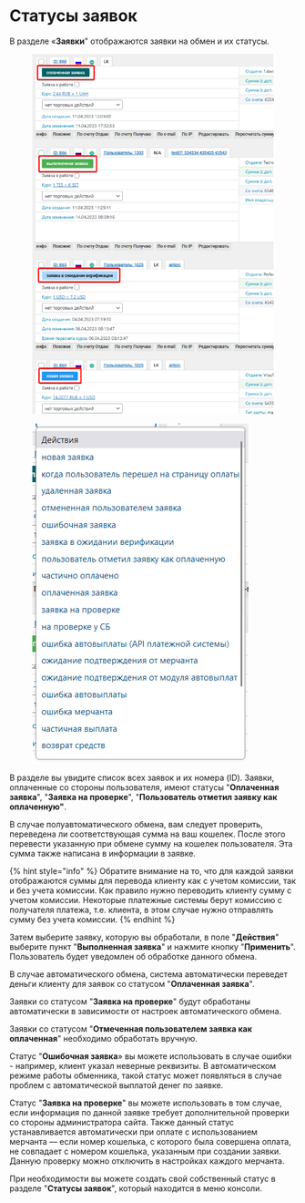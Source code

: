 # Статусы заявок

В разделе «**Заявки**" отображаются заявки на обмен и их статусы.

<figure><img src="../../../.gitbook/assets/изображение (189).png" alt=""><figcaption></figcaption></figure>

<figure><img src="../../../.gitbook/assets/изображение (41).png" alt=""><figcaption></figcaption></figure>

В разделе вы увидите список всех заявок и их номера (ID). Заявки, оплаченные со стороны пользователя, имеют статусы "**Оплаченная заявка**", "**Заявка на проверке**", "**Пользователь отметил заявку как оплаченную"**.

В случае полуавтоматического обмена, вам следует проверить, переведена ли соответствующая сумма на ваш кошелек. После этого перевести указанную при обмене сумму на кошелек пользователя. Эта сумма также написана в информации в заявке.&#x20;

{% hint style="info" %}
Обратите внимание на то, что для каждой заявки отображаются суммы для перевода клиенту как с учетом комиссии, так и без учета комиссии. Как правило нужно переводить клиенту сумму с учетом комиссии. Некоторые платежные системы берут комиссию с получателя платежа, т.е. клиента, в этом случае нужно отправлять сумму без учета комиссии.
{% endhint %}

Затем выберите заявку, которую вы обработали, в поле "**Действия**" выберите пункт "**Выполненная заявка**" и нажмите кнопку "**Применить**". Пользователь будет уведомлен об обработке данного обмена.

В случае автоматического обмена, система автоматически переведет деньги клиенту для заявок со статусом "**Оплаченная заявка**".

Заявки со статусом "**Заявка на проверке**" будут обработаны автоматически в зависимости от настроек автоматического обмена.

Заявки со статусом "**Отмеченная пользователем заявка как оплаченная**" необходимо обработать вручную.

Статус "**Ошибочная заявка**» вы можете использовать в случае ошибки - например, клиент указал неверные реквизиты. В автоматическом режиме работы обменника, такой статус может появляться в случае проблем с автоматической выплатой денег по заявке.

Статус "**Заявка на проверке**" вы можете использовать в том случае, если информация по данной заявке требует дополнительной проверки со стороны администратора сайта. Также данный статус устанавливается автоматически при оплате с использованием мерчанта — если номер кошелька, с которого была совершена оплата, не совпадает с номером кошелька, указанным при создании заявки. Данную проверку можно отключить в настройках каждого мерчанта.

При необходимости вы можете создать свой собственный статус в разделе "**Статусы заявок**", который находится в меню консоли.
